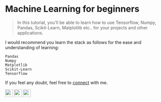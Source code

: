 # Machine Learning for beginners 
> In this tutorial, you'll be able to learn how to use Tensorflow, Numpy, Pandas, Scikit-Learn, Matplotlib etc.. for your projects and other applications.

I would recommend you learn the stack as follows for the ease and understanding of learning:
```
Pandas
Numpy
Matplotlib
Scikit-Learn
Tensorflow
```

If you feel any doubt, feel free to [connect](https://www.instagram.com/shimeon.alakkal) with me.


[<img src="https://www.flaticon.com/svg/static/icons/svg/1384/1384015.svg" width="25"/>](https://www.instagram.com/shimron.alakkal)       [<img src="https://www.flaticon.com/svg/static/icons/svg/1051/1051333.svg" width="25"/>](https://www.linkedin.com/in/shimron-alakkal-884831196/)   [<img src="https://www.flaticon.com/svg/static/icons/svg/1384/1384012.svg" width="25"/>](https://www.youtube.com/channel/UCJml00OHo83sbAWGGdobLhg)
